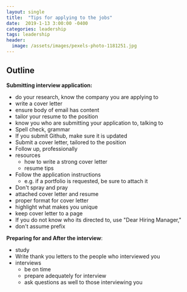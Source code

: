 ```yaml
---
layout: single
title:  "Tips for applying to the jobs"
date:  2019-1-13 3:00:00 -0400
categories: leadership
tags: leadership
header:
  image: /assets/images/pexels-photo-1181251.jpg
---
```

## Outline
**Submitting interview application:**
- do your research, know the company you are applying to
- write a cover letter
- ensure body of email has content
- tailor your resume to the position
- know you who are submitting your application to, talking to
- Spell check, grammar
- If you submit Github, make sure it is updated
- Submit a cover letter, tailored to the position
- Follow up, professionally
- resources
  - how to write a strong cover letter
  - resume tips
- Follow the application instructions
  - e.g. if a portfolio is requested, be sure to attach it
- Don't spray and pray
- attached cover letter and resume
- proper format for cover letter
- highlight what makes you unique
- keep cover letter to a page
- If you do not know who its directed to, use "Dear Hiring Manager,"
- don't assume prefix


**Preparing for and After the interview**:
- study
- Write thank you letters to the people who interviewed you
- interviews
  - be on time
  - prepare adequately for interview
  - ask questions as well to those interviewing you
